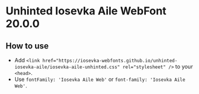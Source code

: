 # Unhinted Iosevka Aile WebFont 20.0.0

## How to use

- Add `<link href="https://iosevka-webfonts.github.io/unhinted-iosevka-aile/iosevka-aile-unhinted.css" rel="stylesheet" />` to your `<head>`.
- Use `fontFamily: 'Iosevka Aile Web'` or `font-family: 'Iosevka Aile Web'`.
